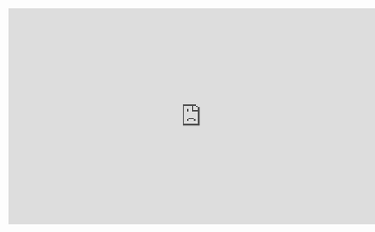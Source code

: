 <iframe width="768" height="432" src="https://miro.com/app/live-embed/o9J_lvhqa90=/?moveToViewport=-1958,-697,2413,1133" frameBorder="0" scrolling="no" allowFullScreen></iframe>
